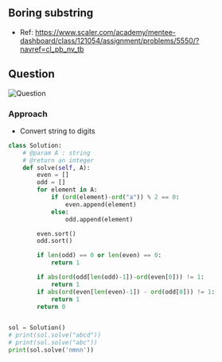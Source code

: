 

## Boring substring
- Ref: https://www.scaler.com/academy/mentee-dashboard/class/121054/assignment/problems/5550/?navref=cl_pb_nv_tb

## Question
![Question](http://ankit-portfolio.s3-ap-southeast-1.amazonaws.com/images/datastructures/scaler/036-boring-substring-question.png)

### Approach
- Convert string to digits

```py
class Solution:
    # @param A : string
    # @return an integer
    def solve(self, A):
        even = []
        odd = []
        for element in A:
            if (ord(element)-ord("a")) % 2 == 0:
                even.append(element)
            else:
                odd.append(element)

        even.sort()
        odd.sort()

        if len(odd) == 0 or len(even) == 0:
            return 1

        if abs(ord(odd[len(odd)-1])-ord(even[0])) != 1:
            return 1
        if abs(ord(even[len(even)-1]) - ord(odd[0])) != 1:
            return 1
        return 0


sol = Solution()
# print(sol.solve("abcd"))
# print(sol.solve("abc"))
print(sol.solve('nmnn'))
```
